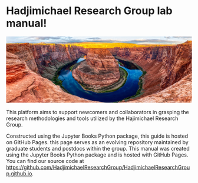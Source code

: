 # Hadjimichael Research Group lab manual! 

![Hadjimichael Research Group](Images/Cover.webp)


This platform aims to support newcomers and collaborators in grasping the research methodologies and tools utilized by the Hajimichael Research Group. 

Constructed using the Jupyter Books Python package, this guide is hosted on GitHub Pages. this page serves as an evolving repository maintained by graduate students and postdocs within the group.
This manual was created using the Jupyter Books Python package and is hosted with GitHub Pages. You can find our source code at <https://github.com/HadjimichaelResearchGroup/HadjimichaelResearchGroup.github.io>.

```{tableofcontents}
```
